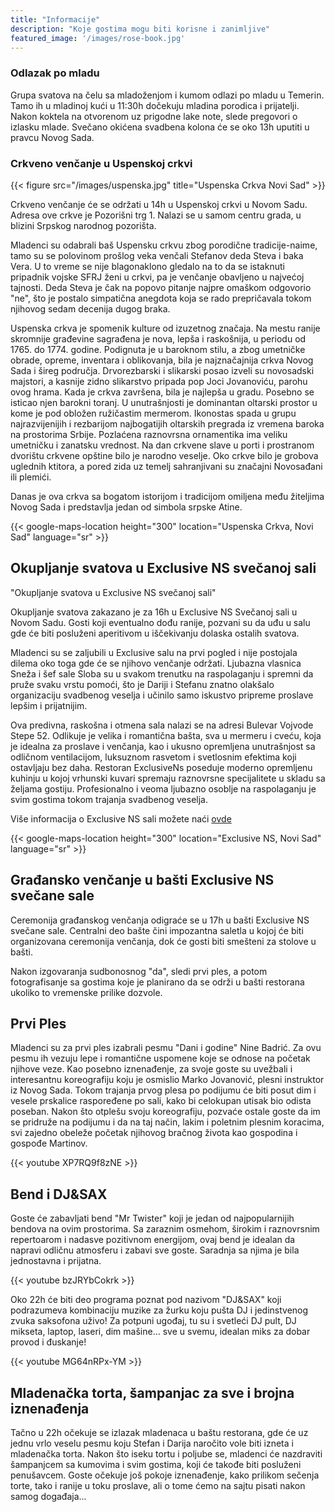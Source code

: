 ```yaml
---
title: "Informacije"
description: "Koje gostima mogu biti korisne i zanimljive"
featured_image: '/images/rose-book.jpg'
---
```

### Odlazak po mladu

 Grupa svatova na čelu sa mladoženjom i kumom odlazi po mladu u Temerin. Tamo ih u mladinoj kući u 11:30h dočekuju mladina porodica i prijatelji. 
 Nakon koktela na otvorenom uz prigodne lake note, slede pregovori o izlasku mlade. Svečano okićena svadbena kolona će se oko 13h uputiti u pravcu Novog Sada.

### Crkveno venčanje u Uspenskoj crkvi

{{< figure src="/images/uspenska.jpg" title="Uspenska Crkva Novi Sad" >}}

Crkveno venčanje će se održati u 14h u Uspenskoj crkvi u Novom Sadu.  Adresa ove crkve je Pozorišni trg 1. Nalazi se u samom centru grada, u blizini Srpskog narodnog pozorišta.

Mladenci su odabrali baš Uspensku crkvu zbog porodične tradicije-naime, tamo su se polovinom prošlog veka venčali Stefanov deda Steva i baka Vera. 
U to vreme se nije blagonaklono gledalo na to da se istaknuti pripadnik vojske SFRJ ženi u crkvi, pa je venčanje obavljeno u najvećoj tajnosti. Deda Steva je čak na popovo pitanje
najpre omaškom odgovorio "ne", što je postalo simpatična anegdota koja se rado prepričavala tokom njihovog sedam decenija dugog braka.

Uspenska crkva je spomenik kulture od izuzetnog značaja. Na mestu ranije skromnije građevine sagrađena je nova, lepša i raskošnija, u periodu od 1765. do 1774. godine. 
Podignuta je u baroknom stilu, a zbog umetničke obrade, opreme, inventara i oblikovanja, bila je najznačajnija crkva Novog Sada i šireg područja.
Drvorezbarski i slikarski posao izveli su novosadski majstori, a kasnije zidno slikarstvo pripada pop Joci Jovanoviću, parohu ovog hrama. 
Kada je crkva završena, bila je najlepša u gradu. 
Posebno se isticao njen barokni toranj. U unutrašnjosti je dominantan oltarski prostor u kome je pod obložen ružičastim mermerom. 
Ikonostas spada u grupu najrazvijenijih i rezbarijom najbogatijih oltarskih pregrada iz vremena baroka na prostorima Srbije.
Pozlaćena raznovrsna ornamentika ima veliku umetničku i zanatsku vrednost.
Na dan crkvene slave u porti i prostranom dvorištu crkvene opštine bilo je narodno veselje. 
Oko crkve bilo je grobova uglednih ktitora, a pored zida uz temelj sahranjivani su značajni Novosađani ili plemići. 

Danas je ova crkva sa bogatom istorijom i tradicijom omiljena među žiteljima Novog Sada i predstavlja jedan od simbola srpske Atine.

{{< google-maps-location height="300" location="Uspenska Crkva, Novi Sad" language="sr" >}}

## Okupljanje svatova u Exclusive NS svečanoj sali

"Okupljanje svatova u Exclusive NS svečanoj sali"

Okupljanje svatova zakazano je za 16h u Exclusive NS Svečanoj sali u Novom Sadu. 
Gosti koji eventualno dođu ranije, pozvani su da uđu u salu gde će biti posluženi aperitivom u iščekivanju dolaska ostalih svatova.

Mladenci su se zaljubili u Exclusive salu na prvi pogled i nije postojala dilema oko toga gde će se njihovo venčanje održati. Ljubazna vlasnica Sneža i šef sale Sloba 
su u svakom trenutku na raspolaganju i spremni da pruže svaku vrstu pomoći, što je Dariji i Stefanu znatno olakšalo organizaciju svadbenog veselja i učinilo samo iskustvo
pripreme proslave lepšim i prijatnijim.

Ova predivna, raskošna i otmena sala nalazi se na adresi Bulevar Vojvode Stepe 52. Odlikuje je velika i romantična bašta, sva u mermeru i cveću, koja je idealna za proslave i venčanja, 
kao i ukusno opremljena unutrašnjost sa odličnom ventilacijom, luksuznom rasvetom i svetlosnim efektima koji ostavljaju bez daha. 
Restoran ExclusiveNs poseduje moderno opremljenu kuhinju u kojoj vrhunski kuvari spremaju raznovrsne specijalitete u skladu sa željama gostiju.
Profesionalno i veoma ljubazno osoblje na raspolaganju je svim gostima tokom trajanja svadbenog veselja.

Više informacija o Exclusive NS sali možete naći [ovde](https://exclusivens.com/)

{{< google-maps-location height="300" location="Exclusive NS, Novi Sad" language="sr" >}}

## Građansko venčanje u bašti Exclusive NS svečane sale

Ceremonija građanskog venčanja odigraće se u 17h u bašti Exclusive NS svečane sale. 
Centralni deo bašte čini impozantna saletla u kojoj će biti organizovana ceremonija venčanja, dok će gosti biti smešteni za stolove u bašti.

Nakon izgovaranja sudbonosnog "da", sledi prvi ples, a potom fotografisanje sa gostima koje je planirano da se održi u bašti restorana ukoliko to vremenske prilike dozvole.

## Prvi Ples

Mladenci su za prvi ples izabrali pesmu "Dani i godine" Nine Badrić. Za ovu pesmu ih vezuju lepe i romantične uspomene koje se odnose na početak njihove veze.
Kao posebno iznenađenje, za svoje goste su uvežbali i interesantnu koreografiju koju je osmislio Marko Jovanović, plesni instruktor iz Novog Sada. 
Tokom trajanja prvog plesa po podijumu će biti posut dim i vesele prskalice raspoređene po sali, kako bi celokupan utisak bio odista poseban.
Nakon što otplešu svoju koreografiju, pozvaće ostale goste da im se pridruže na podijumu i da na taj način, lakim i poletnim plesnim koracima, svi
zajedno obeleže početak njihovog bračnog života kao gospodina i gospođe Martinov.

{{< youtube XP7RQ9f8zNE >}}

## Bend i DJ&SAX

Goste će zabavljati bend "Mr Twister" koji je jedan od najpopularnijih bendova na ovim prostorima. 
Sa zaraznim osmehom, širokim i raznovrsnim repertoarom i nadasve pozitivnom energijom, ovaj bend je idealan da napravi odličnu atmosferu i zabavi sve goste.
Saradnja sa njima je bila jednostavna i prijatna.

{{< youtube bzJRYbCokrk >}}

Oko 22h će biti deo programa poznat pod nazivom "DJ&SAX" koji podrazumeva kombinaciju muzike za žurku koju pušta DJ i jedinstvenog zvuka saksofona uživo! 
Za potpuni ugođaj, tu su i svetleći DJ pult, DJ mikseta, laptop, laseri, dim mašine... sve u svemu, idealan miks za dobar provod i đuskanje!

{{< youtube MG64nRPx-YM >}}


## Mladenačka torta, šampanjac za sve i brojna iznenađenja


Tačno u 22h očekuje se izlazak mladenaca u baštu restorana, gde će uz jednu vrlo veselu pesmu koju Stefan i Darija naročito vole biti izneta i mladenačka torta.
Nakon što iseku tortu i poljube se, mladenci će nazdraviti šampanjcem sa kumovima i svim gostima, koji će takođe biti posluženi penušavcem.
Goste očekuje još pokoje iznenađenje, kako prilikom sečenja torte, tako i ranije u toku proslave, ali o tome ćemo na sajtu pisati nakon samog događaja...


